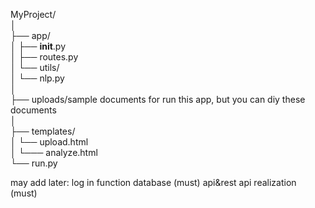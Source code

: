 MyProject/<br>
│<br>
├── app/<br>
│   ├── __init__.py<br>
│   ├── routes.py<br>
│   └── utils/<br>
│       └── nlp.py<br>
│<br>
├── uploads/sample documents for run this app, but you can diy these documents<br>
│<br>
├── templates/<br>
│   └── upload.html<br>
│   └─── analyze.html<br>
└── run.py <br>

may add later:
log in function
database (must)
api&rest api realization (must)
